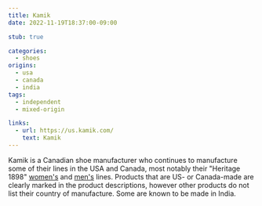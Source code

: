 ```yaml
---
title: Kamik
date: 2022-11-19T18:37:00-09:00

stub: true

categories:
  - shoes
origins:
  - usa
  - canada
  - india 
tags:
  - independent
  - mixed-origin

links:
  - url: https://us.kamik.com/
    text: Kamik
---
```


Kamik is a Canadian shoe manufacturer who continues to manufacture some of their
lines in the USA and Canada, most notably their "Heritage 1898" [women's][women] and
[men's][men] lines. Products that are US- or Canada-made are clearly marked in
the product descriptions, however other products do not list their country of
manufacture. Some are known to be made in India.

[women]: https://us.kamik.com/collections/women-womens-footwear-heritage-1898-collection
[men]: https://us.kamik.com/collections/men-mens-footwear-heritage-1898-collection
